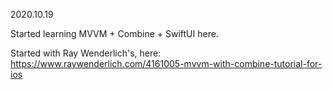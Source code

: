 2020.10.19

Started learning MVVM + Combine + SwiftUI here.

Started with Ray Wenderlich's, here:
https://www.raywenderlich.com/4161005-mvvm-with-combine-tutorial-for-ios


